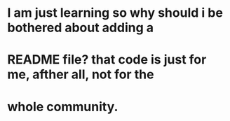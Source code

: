 # I am just learning so why should i be bothered about adding a
# README file? that code is just for me, afther all, not for the
# whole community.